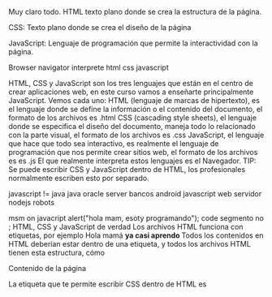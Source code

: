 Muy claro todo. HTML texto plano donde se crea la estructura de la página.

CSS: Texto plano donde se crea el diseño de la página

JavaScript: Lenguaje de programación que permite la interactividad con la página.

Browser navigator
		interprete html css javascript

HTML, CSS y JavaScript son los tres lenguajes que están en el centro de crear aplicaciones web, en este curso vamos a enseñarte principalmente JavaScript.
Vemos cada uno:
HTML (lenguaje de marcas de hipertexto), es el lenguaje donde se define la información o el contenido del documento, el formato de los archivos es .html
CSS (cascading style sheets), el lenguaje donde se especifica el diseño del documento, maneja todo lo relacionado con la parte visual, el formato de los archivos es .css
JavaScript, el lenguaje que hace que todo sea interactivo, es realmente el lenguaje de programación que nos permite crear sitios web, el formato de los archivos es es .js
El que realmente interpreta estos lenguajes es el Navegador.
TIP: Se puede escribir CSS y JavaScript dentro de HTML, los profesionales normalmente escriben esto por separado.

javascript != java
		java
			oracle
			server
			bancos
			android
		javascript
			web
			servidor
			nodejs
			robots

msm on javacript
	alert("hola mam, esoty programando");
code segmento
	no ;
HTML, CSS y JavaScript de verdad
Los archivos HTML funciona con etiquetas, por ejemplo
Hola mamá <strong> ya casi aprendo </strong>
Todos los contenidos en HTML deberían estar dentro de una etiqueta, y todos los archivos HTML tienen esta estructura, cómo
<html>  <head>   <title>Título de la página</title>  </head>  <body>   <p>Contenido de la página</p>  <body>  </html>
La etiqueta que te permite escribir CSS dentro de HTML es <style>, se coloca dentro de head
La etiqueta para escribir JS dentro de HTML es <script>, se coloca antes de terminar el body

Recuerda:
Los nombres de las variables tienen algunas reglas, cómo, no pueden tener espacio, debe empezar siempre con una letra, las minúsculas y las mayúsculas importan
Identación, tienes bloques de código, estos deben ir un poco a la derecha.
Los programadores pasan 80% de su tiempo leyendo código y 20% escribiendo código, por esto es importante seguir buenas prácticas.
Tip: Es importante ver las extensiones de los archivos.

Basic
	el cambio de mayusculas y minusculas no importa

Nombrando variables
	$x o _y

document.write(peso_final)
		escribe en el DOM
parseInt
	convert on int
prompt
	get data from the user
	funcion like alert
Navigator: Navegador(cromado)
	you can use the SO and especial things of navigator
Window: Tabs/Pestañas
	is hte object manager each tabs
Document: Pagina
	the object documetn has each part of own web page
Document Object Model: Forma que usa el navegador para organizar el Document
Window
	.location function of window permit get the location we are in this moment

Document
	.write funcion of document

Method
	function is part a object
Atribute
	when a variable is part a object

charset="utf-8"

depurar
	fix something in the code

canvas
	etiqueta de dibujo
	px (x,y)

funciton
	is invocated first not care this is define

